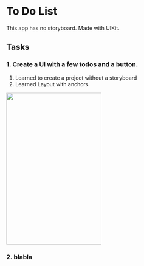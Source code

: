 # To Do List 

This app has no storyboard. Made with UIKit. 

## Tasks
### 1. Create a UI with a few todos and a button.
  1. Learned to create a project without a storyboard 
  2. Learned Layout with anchors

<img src="https://github.com/user-attachments/assets/c5501614-dc3c-4677-af5c-309bc67b14a3" width="250px" height="400px" />

### 2. blabla

